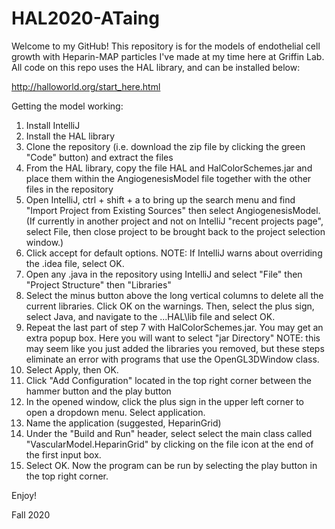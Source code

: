 # HAL2020-ATaing

Welcome to my GitHub!  This repository is for the models of endothelial cell growth with Heparin-MAP particles I've made at my time here at Griffin Lab.  All code on this repo uses the HAL library, and can be installed below:

http://halloworld.org/start_here.html

Getting the model working:

1) Install IntelliJ
2) Install the HAL library
2) Clone the repository (i.e. download the zip file by clicking the green "Code" button) and extract the files
3) From the HAL library, copy the file HAL and HalColorSchemes.jar and place them within the AngiogenesisModel file together with the other files in the repository
4) Open IntelliJ, ctrl + shift + a to bring up the search menu and find "Import Project from Existing Sources" then select AngiogenesisModel. (If currently in another project and not on IntelliJ "recent projects page", select File, then close project to be brought back to the project selection window.)
5) Click accept for default options. NOTE: If IntelliJ warns about overriding the .idea file, select OK.
6) Open any .java in the repository using IntelliJ and select "File" then "Project Structure" then "Libraries"
7) Select the minus button above the long vertical columns to delete all the current libraries. Click OK on the warnings.  Then, select the plus sign, select Java, and navigate to the ...HAL\lib file and select OK.
8) Repeat the last part of step 7 with HalColorSchemes.jar.  You may get an extra popup box.  Here you will want to select "jar Directory"
NOTE: this may seem like you just added the libraries you removed, but these steps eliminate an error with programs that use the OpenGL3DWindow class.
9) Select Apply, then OK.
10) Click "Add Configuration" located in the top right corner between the hammer button and the play button
11) In the opened window, click the plus sign in the upper left corner to open a dropdown menu. Select application.
12) Name the application (suggested, HeparinGrid)
13) Under the "Build and Run" header, select select the main class called "VascularModel.HeparinGrid" by clicking on the file icon at the end of the first input box.
14) Select OK. Now the program can be run by selecting the play button in the top right corner.

Enjoy!

Fall 2020